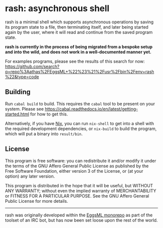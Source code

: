 # rash: asynchronous shell

rash is a minimal shell which supports asynchronous operations by saving
its program state to a file, then terminating itself, and later being
started again by the user, where it will read and continue from the
saved program state.

**rash is currently in the process of being migrated from a bespoke
setup and into the wild, and does not work in a well-documented manner
yet.**

For examples programs, please see the results of this search for now:
https://github.com/search?q=repo%3Aathas%2FEggsML+%22%23%21%2Fusr%2Fbin%2Fenv+rash%22&type=code

## Building

Run `cabal build` to build.  This requires the `cabal` tool to be
present on your system.  Please see
https://cabal.readthedocs.io/en/latest/getting-started.html for how to
get this.

Alternatively, if you have [Nix](https://nixos.org/), you can run
`nix-shell` to get into a shell with the required development
dependencies, or `nix-build` to build the program, which will put a
binary into `result/bin`.

## License

This program is free software: you can redistribute it and/or modify it
under the terms of the GNU Affero General Public License as published by
the Free Software Foundation, either version 3 of the License, or (at
your option) any later version.

This program is distributed in the hope that it will be useful, but
WITHOUT ANY WARRANTY; without even the implied warranty of
MERCHANTABILITY or FITNESS FOR A PARTICULAR PURPOSE. See the GNU Affero
General Public License for more details.

---

rash was originally developed within the
[EggsML monorepo](https://github.com/athas/EggsML) as part of the
toolset of an IRC bot, but has now been set loose upon the rest of the
world.
